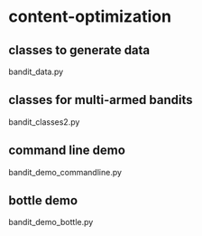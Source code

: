 # content-optimization

## classes to generate data

bandit_data.py

## classes for multi-armed bandits

bandit_classes2.py

## command line demo

bandit_demo_commandline.py

## bottle demo

bandit_demo_bottle.py